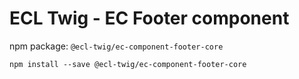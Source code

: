 # ECL Twig - EC Footer component

npm package: `@ecl-twig/ec-component-footer-core`

```shell
npm install --save @ecl-twig/ec-component-footer-core
```
